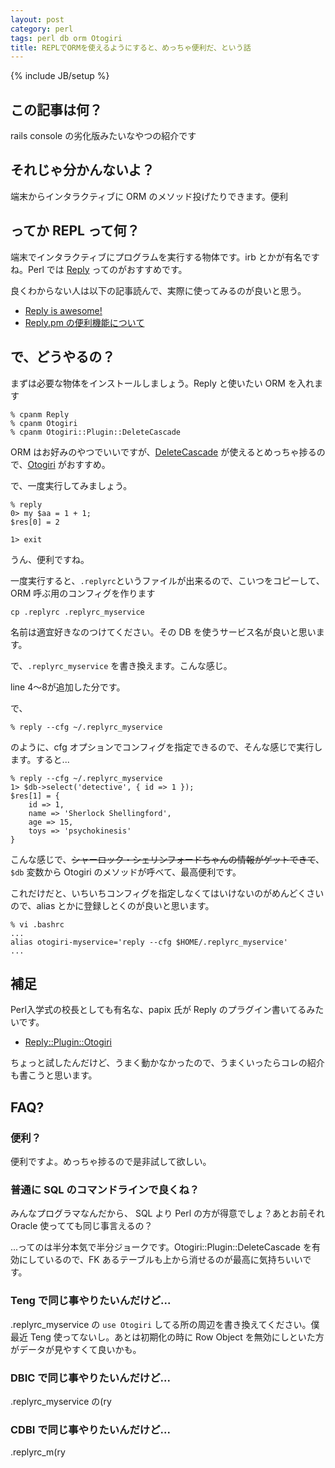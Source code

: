 ```yaml
---
layout: post
category: perl
tags: perl db orm Otogiri
title: REPLでORMを使えるようにすると、めっちゃ便利だ、という話
---
```

{% include JB/setup %}

## この記事は何？
rails console の劣化版みたいなやつの紹介です

## それじゃ分かんないよ？
端末からインタラクティブに ORM のメソッド投げたりできます。便利

## ってか REPL って何？
端末でインタラクティブにプログラムを実行する物体です。irb とかが有名ですね。Perl では [Reply](http://search.cpan.org/dist/Reply/bin/reply) ってのがおすすめです。

良くわからない人は以下の記事読んで、実際に使ってみるのが良いと思う。

+ [Reply is awesome!](http://blog.64p.org/entry/2013/06/07/180316)
+ [Reply.pm の便利機能について](http://cside.g.hatena.ne.jp/Cside/20130617/p1)

## で、どうやるの？
まずは必要な物体をインストールしましょう。Reply と使いたい ORM を入れます

```
% cpanm Reply
% cpanm Otogiri
% cpanm Otogiri::Plugin::DeleteCascade
```

ORM はお好みのやつでいいですが、[DeleteCascade](/perl/2014/02/27/otogiri-plugin-deletecascade) が使えるとめっちゃ捗るので、[Otogiri](http://search.cpan.org/dist/Otogiri/lib/Otogiri.pm) がおすすめ。

で、一度実行してみましょう。

```
% reply
0> my $aa = 1 + 1;
$res[0] = 2

1> exit
```

うん、便利ですね。

一度実行すると、`.replyrc`というファイルが出来るので、こいつをコピーして、ORM 呼ぶ用のコンフィグを作ります

```
cp .replyrc .replyrc_myservice
```

名前は適宜好きなのつけてください。その DB を使うサービス名が良いと思います。

で、`.replyrc_myservice` を書き換えます。こんな感じ。

<script src="https://gist.github.com/tsucchi/9541706.js"></script>

line 4〜8が追加した分です。

で、

```
% reply --cfg ~/.replyrc_myservice
```

のように、cfg オプションでコンフィグを指定できるので、そんな感じで実行します。すると...

```
% reply --cfg ~/.replyrc_myservice
1> $db->select('detective', { id => 1 });
$res[1] = {
    id => 1,
    name => 'Sherlock Shellingford',
    age => 15,
    toys => 'psychokinesis'
}
```

こんな感じで、<del>シャーロック・シェリンフォードちゃんの情報がゲットできて</del>、`$db` 変数から Otogiri のメソッドが呼べて、最高便利です。

これだけだと、いちいちコンフィグを指定しなくてはいけないのがめんどくさいので、alias とかに登録しとくのが良いと思います。

```
% vi .bashrc
...
alias otogiri-myservice='reply --cfg $HOME/.replyrc_myservice'
...
```

## 補足
Perl入学式の校長としても有名な、papix 氏が Reply のプラグイン書いてるみたいです。
+ [Reply::Plugin::Otogiri](https://github.com/papix/Reply-Plugin-Otogiri)

ちょっと試したんだけど、うまく動かなかったので、うまくいったらコレの紹介も書こうと思います。

## FAQ?
### 便利？
便利ですよ。めっちゃ捗るので是非試して欲しい。

### 普通に SQL のコマンドラインで良くね？
みんなプログラマなんだから、 SQL より Perl の方が得意でしょ？あとお前それ Oracle 使ってても同じ事言えるの？

...ってのは半分本気で半分ジョークです。Otogiri::Plugin::DeleteCascade を有効にしているので、FK あるテーブルも上から消せるのが最高に気持ちいいです。

### Teng で同じ事やりたいんだけど...
.replyrc_myservice の `use Otogiri` してる所の周辺を書き換えてください。僕最近 Teng 使ってないし。あとは初期化の時に Row Object を無効にしといた方がデータが見やすくて良いかも。

### DBIC で同じ事やりたいんだけど...
.replyrc_myservice の(ry

### CDBI で同じ事やりたいんだけど...
.replyrc_m(ry
